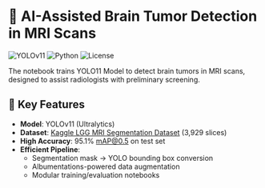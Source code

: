 # 🧠 AI-Assisted Brain Tumor Detection in MRI Scans

![YOLOv11](https://img.shields.io/badge/YOLOv11-ultralytics-blue) 
![Python](https://img.shields.io/badge/Python-3.8%2B-green)
![License](https://img.shields.io/badge/License-MIT-red)

The notebook trains YOLO11 Model to detect brain tumors in MRI scans, designed to assist radiologists with preliminary screening.

## 📌 Key Features
- **Model**: YOLOv11 (Ultralytics)
- **Dataset**: [Kaggle LGG MRI Segmentation Dataset](https://www.kaggle.com/datasets/mateuszbuda/lgg-mri-segmentation) (3,929 slices)
- **High Accuracy**: 95.1% mAP@0.5 on test set
- **Efficient Pipeline**: 
  - Segmentation mask → YOLO bounding box conversion
  - Albumentations-powered data augmentation
  - Modular training/evaluation notebooks
 
